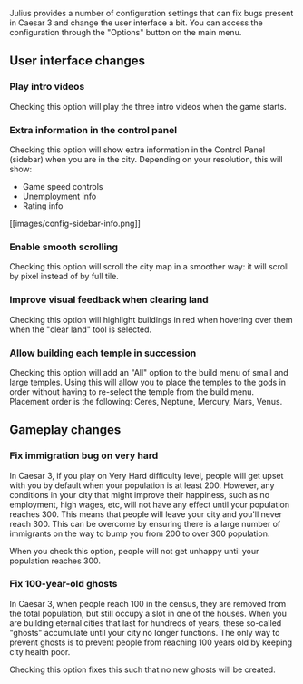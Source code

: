 Julius provides a number of configuration settings that can fix bugs present in Caesar 3 and change the user interface a bit. You can access the configuration through the "Options" button on the main menu.

## User interface changes

### Play intro videos

Checking this option will play the three intro videos when the game starts.

### Extra information in the control panel

Checking this option will show extra information in the Control Panel (sidebar) when you are in the city. Depending on your resolution, this will show:

- Game speed controls
- Unemployment info
- Rating info

[[images/config-sidebar-info.png]]

### Enable smooth scrolling

Checking this option will scroll the city map in a smoother way: it will scroll by pixel instead of by full tile.

### Improve visual feedback when clearing land

Checking this option will highlight buildings in red when hovering over them when the "clear land" tool is selected.

### Allow building each temple in succession

Checking this option will add an "All" option to the build menu of small and large temples. Using this will allow you to place the temples to the gods in order without having to re-select the temple from the build menu. Placement order is the following: Ceres, Neptune, Mercury, Mars, Venus.

## Gameplay changes

### Fix immigration bug on very hard

In Caesar 3, if you play on Very Hard difficulty level, people will get upset with you by default when your population is at least 200. However, any conditions in your city that might improve their happiness, such as no employment, high wages, etc, will not have any effect until your population reaches 300. This means that people will leave your city and you'll never reach 300. This can be overcome by ensuring there is a large number of immigrants on the way to bump you from 200 to over 300 population.

When you check this option, people will not get unhappy until your population reaches 300.

### Fix 100-year-old ghosts

In Caesar 3, when people reach 100 in the census, they are removed from the total population, but still occupy a slot in one of the houses. When you are building eternal cities that last for hundreds of years, these so-called "ghosts" accumulate until your city no longer functions. The only way to prevent ghosts is to prevent people from reaching 100 years old by keeping city health poor.

Checking this option fixes this such that no new ghosts will be created.
